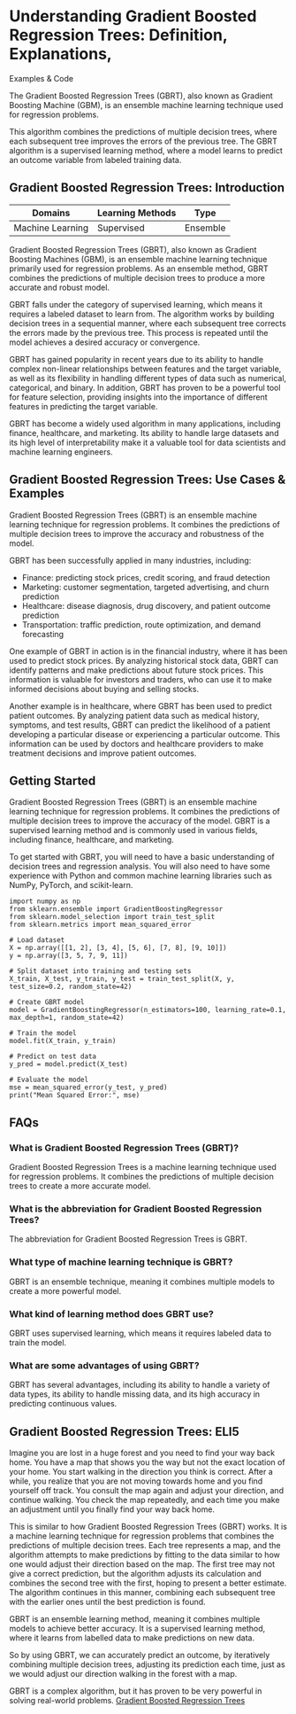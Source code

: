 # Understanding Gradient Boosted Regression Trees: Definition, Explanations,
Examples & Code

The Gradient Boosted Regression Trees (GBRT), also known as Gradient Boosting
Machine (GBM), is an ensemble machine learning technique used for regression
problems.

This algorithm combines the predictions of multiple decision trees, where each
subsequent tree improves the errors of the previous tree. The GBRT algorithm
is a supervised learning method, where a model learns to predict an outcome
variable from labeled training data.

## Gradient Boosted Regression Trees: Introduction

Domains | Learning Methods | Type  
---|---|---  
Machine Learning | Supervised | Ensemble  
  
Gradient Boosted Regression Trees (GBRT), also known as Gradient Boosting
Machines (GBM), is an ensemble machine learning technique primarily used for
regression problems. As an ensemble method, GBRT combines the predictions of
multiple decision trees to produce a more accurate and robust model.

GBRT falls under the category of supervised learning, which means it requires
a labeled dataset to learn from. The algorithm works by building decision
trees in a sequential manner, where each subsequent tree corrects the errors
made by the previous tree. This process is repeated until the model achieves a
desired accuracy or convergence.

GBRT has gained popularity in recent years due to its ability to handle
complex non-linear relationships between features and the target variable, as
well as its flexibility in handling different types of data such as numerical,
categorical, and binary. In addition, GBRT has proven to be a powerful tool
for feature selection, providing insights into the importance of different
features in predicting the target variable.

GBRT has become a widely used algorithm in many applications, including
finance, healthcare, and marketing. Its ability to handle large datasets and
its high level of interpretability make it a valuable tool for data scientists
and machine learning engineers.

## Gradient Boosted Regression Trees: Use Cases & Examples

Gradient Boosted Regression Trees (GBRT) is an ensemble machine learning
technique for regression problems. It combines the predictions of multiple
decision trees to improve the accuracy and robustness of the model.

GBRT has been successfully applied in many industries, including:

  * Finance: predicting stock prices, credit scoring, and fraud detection
  * Marketing: customer segmentation, targeted advertising, and churn prediction
  * Healthcare: disease diagnosis, drug discovery, and patient outcome prediction
  * Transportation: traffic prediction, route optimization, and demand forecasting

One example of GBRT in action is in the financial industry, where it has been
used to predict stock prices. By analyzing historical stock data, GBRT can
identify patterns and make predictions about future stock prices. This
information is valuable for investors and traders, who can use it to make
informed decisions about buying and selling stocks.

Another example is in healthcare, where GBRT has been used to predict patient
outcomes. By analyzing patient data such as medical history, symptoms, and
test results, GBRT can predict the likelihood of a patient developing a
particular disease or experiencing a particular outcome. This information can
be used by doctors and healthcare providers to make treatment decisions and
improve patient outcomes.

## Getting Started

Gradient Boosted Regression Trees (GBRT) is an ensemble machine learning
technique for regression problems. It combines the predictions of multiple
decision trees to improve the accuracy of the model. GBRT is a supervised
learning method and is commonly used in various fields, including finance,
healthcare, and marketing.

To get started with GBRT, you will need to have a basic understanding of
decision trees and regression analysis. You will also need to have some
experience with Python and common machine learning libraries such as NumPy,
PyTorch, and scikit-learn.

    
    
    
    import numpy as np
    from sklearn.ensemble import GradientBoostingRegressor
    from sklearn.model_selection import train_test_split
    from sklearn.metrics import mean_squared_error
    
    # Load dataset
    X = np.array([[1, 2], [3, 4], [5, 6], [7, 8], [9, 10]])
    y = np.array([3, 5, 7, 9, 11])
    
    # Split dataset into training and testing sets
    X_train, X_test, y_train, y_test = train_test_split(X, y, test_size=0.2, random_state=42)
    
    # Create GBRT model
    model = GradientBoostingRegressor(n_estimators=100, learning_rate=0.1, max_depth=1, random_state=42)
    
    # Train the model
    model.fit(X_train, y_train)
    
    # Predict on test data
    y_pred = model.predict(X_test)
    
    # Evaluate the model
    mse = mean_squared_error(y_test, y_pred)
    print("Mean Squared Error:", mse)
    
    

## FAQs

### What is Gradient Boosted Regression Trees (GBRT)?

Gradient Boosted Regression Trees is a machine learning technique used for
regression problems. It combines the predictions of multiple decision trees to
create a more accurate model.

### What is the abbreviation for Gradient Boosted Regression Trees?

The abbreviation for Gradient Boosted Regression Trees is GBRT.

### What type of machine learning technique is GBRT?

GBRT is an ensemble technique, meaning it combines multiple models to create a
more powerful model.

### What kind of learning method does GBRT use?

GBRT uses supervised learning, which means it requires labeled data to train
the model.

### What are some advantages of using GBRT?

GBRT has several advantages, including its ability to handle a variety of data
types, its ability to handle missing data, and its high accuracy in predicting
continuous values.

## Gradient Boosted Regression Trees: ELI5

Imagine you are lost in a huge forest and you need to find your way back home.
You have a map that shows you the way but not the exact location of your home.
You start walking in the direction you think is correct. After a while, you
realize that you are not moving towards home and you find yourself off track.
You consult the map again and adjust your direction, and continue walking. You
check the map repeatedly, and each time you make an adjustment until you
finally find your way back home.

This is similar to how Gradient Boosted Regression Trees (GBRT) works. It is a
machine learning technique for regression problems that combines the
predictions of multiple decision trees. Each tree represents a map, and the
algorithm attempts to make predictions by fitting to the data similar to how
one would adjust their direction based on the map. The first tree may not give
a correct prediction, but the algorithm adjusts its calculation and combines
the second tree with the first, hoping to present a better estimate. The
algorithm continues in this manner, combining each subsequent tree with the
earlier ones until the best prediction is found.

GBRT is an ensemble learning method, meaning it combines multiple models to
achieve better accuracy. It is a supervised learning method, where it learns
from labelled data to make predictions on new data.

So by using GBRT, we can accurately predict an outcome, by iteratively
combining multiple decision trees, adjusting its prediction each time, just as
we would adjust our direction walking in the forest with a map.

GBRT is a complex algorithm, but it has proven to be very powerful in solving
real-world problems.
[Gradient Boosted Regression Trees](https://serp.ai/gradient-boosted-regression-trees/)
